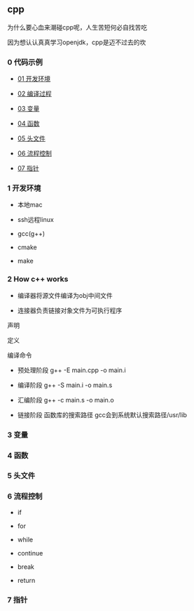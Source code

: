cpp
---

为什么要心血来潮碰cpp呢，人生苦短何必自找苦吃

因为想认认真真学习openjdk，cpp是迈不过去的坎

### 0 代码示例

- [01 开发环境](./01/)

- [02 编译过程](./02/)

- [03 变量](./03/)

- [04 函数](./04/)

- [05 头文件](./05/)

- [06 流程控制](./06/)

- [07 指针](./07/)

### 1 开发环境

- 本地mac

- ssh远程linux

- gcc(g++)

- cmake

- make

### 2 How c++ works

- 编译器将源文件编译为obj中间文件

- 连接器负责链接对象文件为可执行程序

声明

定义

编译命令

- 预处理阶段 g++ -E main.cpp -o main.i

- 编译阶段 g++ -S main.i -o main.s

- 汇编阶段 g++ -c main.s -o main.o

- 链接阶段 函数库的搜索路径 gcc会到系统默认搜索路径/usr/lib

### 3 变量

### 4 函数

### 5 头文件

### 6 流程控制

- if

- for

- while

- continue

- break

- return

### 7 指针